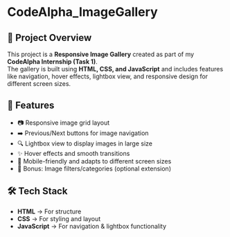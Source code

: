 # CodeAlpha_ImageGallery  

## 📖 Project Overview  
This project is a **Responsive Image Gallery** created as part of my **CodeAlpha Internship (Task 1)**.  
The gallery is built using **HTML, CSS, and JavaScript** and includes features like navigation, hover effects, lightbox view, and responsive design for different screen sizes.  

## 🚀 Features  
- 📷 Responsive image grid layout  
- ➡️ Previous/Next buttons for image navigation  
- 🔍 Lightbox view to display images in large size  
- ✨ Hover effects and smooth transitions  
- 📱 Mobile-friendly and adapts to different screen sizes  
- 🎁 Bonus: Image filters/categories (optional extension)  

## 🛠️ Tech Stack  
- **HTML** → For structure  
- **CSS** → For styling and layout  
- **JavaScript** → For navigation & lightbox functionality  

